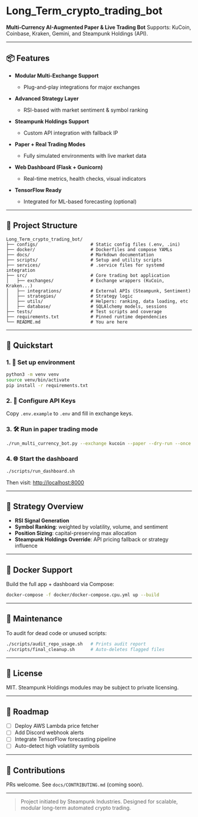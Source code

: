 # Long\_Term\_crypto\_trading\_bot

**Multi-Currency AI-Augmented Paper & Live Trading Bot**
Supports: KuCoin, Coinbase, Kraken, Gemini, and Steampunk Holdings (API).

---

## 📦 Features

* **Modular Multi-Exchange Support**

  * Plug-and-play integrations for major exchanges
* **Advanced Strategy Layer**

  * RSI-based with market sentiment & symbol ranking
* **Steampunk Holdings Support**

  * Custom API integration with fallback IP
* **Paper + Real Trading Modes**

  * Fully simulated environments with live market data
* **Web Dashboard (Flask + Gunicorn)**

  * Real-time metrics, health checks, visual indicators
* **TensorFlow Ready**

  * Integrated for ML-based forecasting (optional)

---

## 🧱 Project Structure

```
Long_Term_crypto_trading_bot/
├── configs/                    # Static config files (.env, .ini)
├── docker/                     # Dockerfiles and compose YAMLs
├── docs/                       # Markdown documentation
├── scripts/                    # Setup and utility scripts
├── services/                   # .service files for systemd integration
├── src/                        # Core trading bot application
│   ├── exchanges/              # Exchange wrappers (KuCoin, Kraken...)
│   ├── integrations/           # External APIs (Steampunk, Sentiment)
│   ├── strategies/             # Strategy logic
│   ├── utils/                  # Helpers: ranking, data loading, etc
│   ├── database/               # SQLAlchemy models, sessions
├── tests/                      # Test scripts and coverage
├── requirements.txt            # Pinned runtime dependencies
└── README.md                   # You are here
```

---

## 🚀 Quickstart

### 1. 🧪 Set up environment

```bash
python3 -m venv venv
source venv/bin/activate
pip install -r requirements.txt
```

### 2. 🔐 Configure API Keys

Copy `.env.example` to `.env` and fill in exchange keys.

### 3. 🛠️ Run in paper trading mode

```bash
./run_multi_currency_bot.py --exchange kucoin --paper --dry-run --once --max-positions 3
```

### 4. 🌐 Start the dashboard

```bash
./scripts/run_dashboard.sh
```

Then visit: [http://localhost:8000](http://localhost:8000)

---

## 🧠 Strategy Overview

* **RSI Signal Generation**
* **Symbol Ranking**: weighted by volatility, volume, and sentiment
* **Position Sizing**: capital-preserving max allocation
* **Steampunk Holdings Override**: API pricing fallback or strategy influence

---

## 🐳 Docker Support

Build the full app + dashboard via Compose:

```bash
docker-compose -f docker/docker-compose.cpu.yml up --build
```

---

## 🧼 Maintenance

To audit for dead code or unused scripts:

```bash
./scripts/audit_repo_usage.sh   # Prints audit report
./scripts/final_cleanup.sh      # Auto-deletes flagged files
```

---

## 📜 License

MIT. Steampunk Holdings modules may be subject to private licensing.

---

## 🧭 Roadmap

* [ ] Deploy AWS Lambda price fetcher
* [ ] Add Discord webhook alerts
* [ ] Integrate TensorFlow forecasting pipeline
* [ ] Auto-detect high volatility symbols

---

## 🤝 Contributions

PRs welcome. See `docs/CONTRIBUTING.md` (coming soon).

---

> Project initiated by Steampunk Industries. Designed for scalable, modular long-term automated crypto trading.

